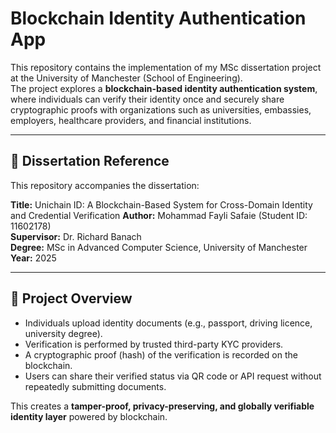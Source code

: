 # Blockchain Identity Authentication App

This repository contains the implementation of my MSc dissertation project at the University of Manchester (School of Engineering).  
The project explores a **blockchain-based identity authentication system**, where individuals can verify their identity once and securely 
share cryptographic proofs with organizations such as universities, embassies, employers, healthcare providers, and financial institutions.

---

## 📖 Dissertation Reference
This repository accompanies the dissertation:

**Title:** Unichain ID: A Blockchain-Based System for Cross-Domain Identity and Credential Verification
**Author:** Mohammad Fayli Safaie (Student ID: 11602178)  
**Supervisor:** Dr. Richard Banach   
**Degree:** MSc in Advanced Computer Science, University of Manchester  
**Year:** 2025  

---

## 🔑 Project Overview
- Individuals upload identity documents (e.g., passport, driving licence, university degree).  
- Verification is performed by trusted third-party KYC providers.  
- A cryptographic proof (hash) of the verification is recorded on the blockchain.  
- Users can share their verified status via QR code or API request without repeatedly submitting documents.  

This creates a **tamper-proof, privacy-preserving, and globally verifiable identity layer** powered by blockchain.

